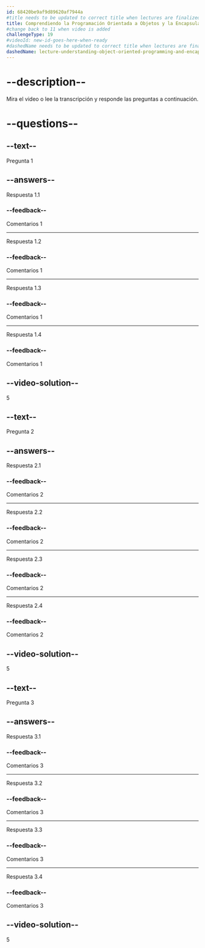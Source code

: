 ```yaml
---
id: 68420be9af9d89620af7944a
#title needs to be updated to correct title when lectures are finalized
title: Comprendiendo la Programación Orientada a Objetos y la Encapsulación
#change back to 11 when video is added
challengeType: 19
#videoId: new-id-goes-here-when-ready
#dashedName needs to be updated to correct title when lectures are finalized
dashedName: lecture-understanding-object-oriented-programming-and-encapsulation
---
```


# --description--

Mira el video o lee la transcripción y responde las preguntas a continuación.

# --questions--

## --text--

Pregunta 1

## --answers--

Respuesta 1.1

### --feedback--

Comentarios 1

---

Respuesta 1.2

### --feedback--

Comentarios 1

---

Respuesta 1.3

### --feedback--

Comentarios 1

---

Respuesta 1.4

### --feedback--

Comentarios 1

## --video-solution--

5

## --text--

Pregunta 2

## --answers--

Respuesta 2.1

### --feedback--

Comentarios 2

---

Respuesta 2.2

### --feedback--

Comentarios 2

---

Respuesta 2.3

### --feedback--

Comentarios 2

---

Respuesta 2.4

### --feedback--

Comentarios 2

## --video-solution--

5

## --text--

Pregunta 3

## --answers--

Respuesta 3.1

### --feedback--

Comentarios 3

---

Respuesta 3.2

### --feedback--

Comentarios 3

---

Respuesta 3.3

### --feedback--

Comentarios 3

---

Respuesta 3.4

### --feedback--

Comentarios 3

## --video-solution--

5


